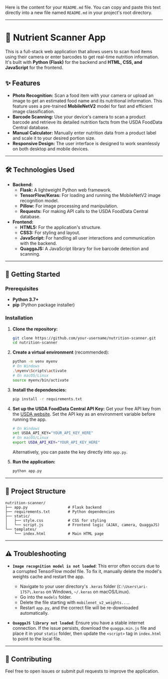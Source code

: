 Here is the content for your `README.md` file. You can copy and paste this text directly into a new file named `README.md` in your project's root directory.

-----

# 🍏 Nutrient Scanner App

This is a full-stack web application that allows users to scan food items using their camera or enter barcodes to get real-time nutrition information. It's built with **Python (Flask)** for the backend and **HTML, CSS, and JavaScript** for the frontend.

## ✨ Features

  * **Photo Recognition:** Scan a food item with your camera or upload an image to get an estimated food name and its nutritional information. This feature uses a pre-trained **MobileNetV2** model for fast and efficient image classification.
  * **Barcode Scanning:** Use your device's camera to scan a product barcode and retrieve its detailed nutrition facts from the USDA FoodData Central database.
  * **Manual Calculator:** Manually enter nutrition data from a product label and scale it to your desired portion size.
  * **Responsive Design:** The user interface is designed to work seamlessly on both desktop and mobile devices.

-----

## 🛠️ Technologies Used

  * **Backend:**
      * **Flask:** A lightweight Python web framework.
      * **TensorFlow/Keras:** For loading and running the MobileNetV2 image recognition model.
      * **Pillow:** For image processing and manipulation.
      * **Requests:** For making API calls to the USDA FoodData Central database.
  * **Frontend:**
      * **HTML5:** For the application's structure.
      * **CSS3:** For styling and layout.
      * **JavaScript:** For handling all user interactions and communication with the backend.
      * **QuaggaJS:** A JavaScript library for live barcode detection and scanning.

-----

## 🚀 Getting Started

### Prerequisites

  * **Python 3.7+**
  * **pip** (Python package installer)

### Installation

1.  **Clone the repository:**

    ```bash
    git clone https://github.com/your-username/nutrition-scanner.git
    cd nutrition-scanner
    ```

2.  **Create a virtual environment** (recommended):

    ```bash
    python -m venv myenv
    # On Windows
    .\myenv\Scripts\activate
    # On macOS/Linux
    source myenv/bin/activate
    ```

3.  **Install the dependencies:**

    ```bash
    pip install -r requirements.txt
    ```

4.  **Set up the USDA FoodData Central API Key:**
    Get your free API key from the [USDA website](https://www.google.com/search?q=https://fdc.nal.usda.gov/api-key.html).
    Set the API key as an environment variable before running the app.

    ```bash
    # On Windows
    set USDA_API_KEY="YOUR_API_KEY_HERE"
    # On macOS/Linux
    export USDA_API_KEY="YOUR_API_KEY_HERE"
    ```

    Alternatively, you can paste the key directly into `app.py`.

5.  **Run the application:**

    ```bash
    python app.py
    ```



-----

## 📝 Project Structure

```
nutrition-scanner/
├── app.py                  # Flask backend
├── requirements.txt        # Python dependencies
├── static/
│   ├── style.css           # CSS for styling
│   └── script.js           # Frontend logic (AJAX, camera, QuaggaJS)
└── templates/
    └── index.html          # Main HTML page
```

-----

## ⚠️ Troubleshooting

  * **`Image recognition model is not loaded`**: This error often occurs due to a corrupted TensorFlow model file. To fix it, manually delete the model's weights cache and restart the app.

      * Navigate to your user directory's `.keras` folder (`C:\Users\ari-1757\.keras` on Windows, `~/.keras` on macOS/Linux).
      * Go into the `models` folder.
      * Delete the file starting with `mobilenet_v2_weights...`.
      * Restart `app.py`, and the correct file will be re-downloaded automatically.

  * **`QuaggaJS library not loaded`**: Ensure you have a stable internet connection. If the issue persists, download the `quagga.min.js` file and place it in your `static` folder, then update the `<script>` tag in `index.html` to point to the local file.

-----

## 🤝 Contributing

Feel free to open issues or submit pull requests to improve the application.
